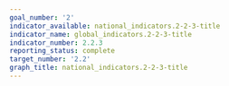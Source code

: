 ```yaml
---
goal_number: '2'
indicator_available: national_indicators.2-2-3-title
indicator_name: global_indicators.2-2-3-title
indicator_number: 2.2.3
reporting_status: complete
target_number: '2.2'
graph_title: national_indicators.2-2-3-title
---
```

